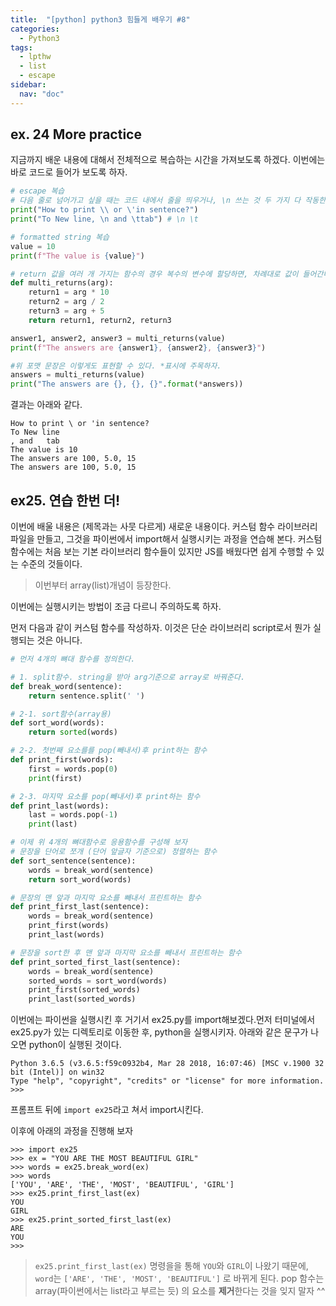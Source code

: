 ```yaml
---
title:  "[python] python3 힘들게 배우기 #8"
categories:
  - Python3
tags:
  - lpthw
  - list
  - escape
sidebar:
  nav: "doc"
---
```


## ex. 24 More practice

지금까지 배운 내용에 대해서 전체적으로 복습하는 시간을 가져보도록 하겠다. 이번에는 바로 코드로 들어가 보도록 하자.

```python
# escape 복습
# 다음 줄로 넘어가고 싶을 때는 코드 내에서 줄을 띄우거나, \n 쓰는 것 두 가지 다 작동한다.
print("How to print \\ or \'in sentence?")
print("To New line, \n and \ttab") # \n \t

# formatted string 복습
value = 10
print(f"The value is {value}")

# return 값을 여러 개 가지는 함수의 경우 복수의 변수에 할당하면, 차례대로 값이 들어간다.
def multi_returns(arg):
    return1 = arg * 10
    return2 = arg / 2
    return3 = arg + 5
    return return1, return2, return3

answer1, answer2, answer3 = multi_returns(value)
print(f"The answers are {answer1}, {answer2}, {answer3}")

#위 포맷 문장은 이렇게도 표현할 수 있다. *표시에 주목하자.
answers = multi_returns(value)
print("The answers are {}, {}, {}".format(*answers))
```

결과는 아래와 같다.

```
How to print \ or 'in sentence?
To New line
, and   tab
The value is 10
The answers are 100, 5.0, 15
The answers are 100, 5.0, 15
```


## ex25. 연습 한번 더!

이번에 배울 내용은 (제목과는 사뭇 다르게) 새로운 내용이다. 커스텀 함수 라이브러리 파일을 만들고, 그것을 파이썬에서 import해서 실행시키는 과정을 연습해 본다. 커스텀 함수에는 처음 보는 기본 라이브러리 함수들이 있지만 JS를 배웠다면 쉽게 수행할 수 있는 수준의 것들이다. 

> 이번부터 array(list)개념이 등장한다. 

이번에는 실행시키는 방법이 조금 다르니 주의하도록 하자. 

먼저 다음과 같이 커스텀 함수를 작성하자. 이것은 단순 라이브러리 script로서 뭔가 실행되는 것은 아니다. 

```python
# 먼저 4개의 뼈대 함수를 정의한다.

# 1. split함수. string을 받아 arg기준으로 array로 바꿔준다. 
def break_word(sentence):
    return sentence.split(' ')

# 2-1. sort함수(array용)
def sort_word(words):
    return sorted(words)

# 2-2. 첫번째 요소를를 pop(빼내서)후 print하는 함수
def print_first(words):
    first = words.pop(0)
    print(first)

# 2-3. 마지막 요소를 pop(빼내서)후 print하는 함수
def print_last(words):
    last = words.pop(-1)
    print(last)

# 이제 위 4개의 뼈대함수로 응용함수를 구성해 보자
# 문장을 단어로 쪼개 (단어 앞글자 기준으로) 정렬하는 함수
def sort_sentence(sentence):
    words = break_word(sentence)
    return sort_word(words)

# 문장의 맨 앞과 마지막 요소를 빼내서 프린트하는 함수
def print_first_last(sentence):
    words = break_word(sentence)
    print_first(words)
    print_last(words)

# 문장을 sort한 후 맨 앞과 마지막 요소를 빼내서 프린트하는 함수
def print_sorted_first_last(sentence):
    words = break_word(sentence)
    sorted_words = sort_word(words)
    print_first(sorted_words)
    print_last(sorted_words)
```

이번에는 파이썬을 실행시킨 후 거기서 ex25.py를 import해보겠다.먼저 터미널에서 ex25.py가 있는 디렉토리로 이동한 후, python을 실행시키자. 아래와 같은 문구가 나오면 python이 실행된 것이다.  

```
Python 3.6.5 (v3.6.5:f59c0932b4, Mar 28 2018, 16:07:46) [MSC v.1900 32 bit (Intel)] on win32
Type "help", "copyright", "credits" or "license" for more information.
>>> 
```

프롬프트 뒤에 `import ex25`라고 쳐서 import시킨다. 

이후에 아래의 과정을 진행해 보자 

```
>>> import ex25
>>> ex = "YOU ARE THE MOST BEAUTIFUL GIRL"
>>> words = ex25.break_word(ex)
>>> words
['YOU', 'ARE', 'THE', 'MOST', 'BEAUTIFUL', 'GIRL']
>>> ex25.print_first_last(ex)
YOU
GIRL
>>> ex25.print_sorted_first_last(ex)
ARE
YOU
>>>
```

> `ex25.print_first_last(ex)` 명령을을 통해 `YOU`와 `GIRL`이 나왔기 때문에, `word`는 `['ARE', 'THE', 'MOST', 'BEAUTIFUL']` 로 바뀌게 된다. pop 함수는 array(파이썬에서는 list라고 부르는 듯) 의 요소를 **제거**한다는 것을 잊지 말자 ^^

